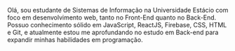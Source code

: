 Olá, sou estudante de Sistemas de Informação na Universidade Estácio com foco em desenvolvimento web, tanto no Front-End quanto no Back-End. Possuo conhecimento sólido em JavaScript, ReactJS, Firebase, CSS, HTML e Git, e atualmente estou me aprofundando no estudo em Back-end para expandir minhas habilidades em programação.
